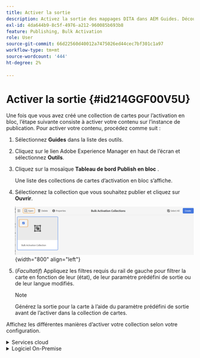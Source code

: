 ```yaml
---
title: Activer la sortie
description: Activez la sortie des mappages DITA dans AEM Guides. Découvrez comment activer votre contenu sur l’instance de publication.
exl-id: 4da644b9-8c5f-4976-a212-960085b693b8
feature: Publishing, Bulk Activation
role: User
source-git-commit: 66d22560d40012a7475026ed44cec7bf301c1a97
workflow-type: tm+mt
source-wordcount: '444'
ht-degree: 2%

---
```


# Activer la sortie {#id214GGF00V5U}

Une fois que vous avez créé une collection de cartes pour l’activation en bloc, l’étape suivante consiste à activer votre contenu sur l’instance de publication. Pour activer votre contenu, procédez comme suit :

1. Sélectionnez **Guides** dans la liste des outils.

1. Cliquez sur le lien Adobe Experience Manager en haut de l’écran et sélectionnez **Outils**.

1. Cliquez sur la mosaïque **Tableau de bord Publish en bloc** .

   Une liste des collections de cartes d’activation en bloc s’affiche.

1. Sélectionnez la collection que vous souhaitez publier et cliquez sur **Ouvrir**.

   ![](images/bulk-activation-collection-open.png){width="800" align="left"}

1. \(*Facultatif*\) Appliquez les filtres requis du rail de gauche pour filtrer la carte en fonction de leur \(état\), de leur paramètre prédéfini de sortie ou de leur langue modifiés.

   >[!NOTE]
   >
   >Générez la sortie pour la carte à l’aide du paramètre prédéfini de sortie avant de l’activer dans la collection de cartes.


Affichez les différentes manières d’activer votre collection selon votre configuration.

<details>
<summary> Services cloud </summary>

![bulk-collection-publish sur le service cloud](images/bulk-activation-collection-quick-publish-CS.png){width="650" align="left"}

Vous pouvez activer la sortie vers les instances **Preview** ou **Publish**.

**Aperçu**

* Pour activer la sortie des cartes sélectionnées, sélectionnez la sortie de carte prégénérée et sélectionnez **Publish to** > **Aperçu**.
* Pour activer la sortie de toutes les cartes DITA avec leurs paramètres prédéfinis configurés, cochez la case en regard de la colonne **Map**, puis sélectionnez **Publish to** > **Publish**.


**Publication**

* Pour activer la sortie des cartes sélectionnées, sélectionnez la sortie de carte prégénérée et sélectionnez **Publish to** > **Publish**.

* Pour activer la sortie de toutes les cartes DITA avec leurs paramètres prédéfinis configurés, cochez la case en regard de la carte (colonne), puis sélectionnez **Publish to** > **Publish**.


>[!NOTE]
> 
> La case à cocher d’une sortie de carte n’est activée que si vous avez généré la sortie pour une carte.

Un message de réussite s’affiche lorsque la sortie du mappage est mise en file d’attente pour publication.

Une fois que la sortie est activée pour les fichiers de mappage sélectionnés, l’onglet Historique d’audit est mis à jour et la dernière sortie activée s’affiche en haut. La colonne **Publié** est mise à jour avec la date et l’heure de publication.

</details>

<details>    
<summary>  Logiciel On-Premise </summary>


Utilisez l’une des méthodes suivantes :

* Pour activer la sortie des cartes sélectionnées, sélectionnez la sortie de carte prégénérée et sélectionnez **Quick Publish**.
* Pour activer la sortie de toutes les cartes DITA avec leurs paramètres prédéfinis configurés, cochez la case en regard de la carte (colonne), puis sélectionnez **Quick Publish.**
  ![bulk-collection-publish](images/bulk-activation-collection-quick-publish.png){width="650" align="left"}

  >[!NOTE]
  > 
  >La case à cocher d’une sortie de carte n’est activée que si vous avez généré la sortie pour une carte.


Un message de réussite s’affiche lorsque la sortie du mappage est mise en file d’attente pour publication.

Une fois que la sortie est activée pour les fichiers de mappage sélectionnés, l’onglet Historique d’audit est mis à jour et la dernière sortie activée s’affiche en haut. La colonne **Publié** est mise à jour avec la date et l’heure de publication.

**Rubrique parente : **[Activation en masse du contenu publié](conf-bulk-activation.md)
